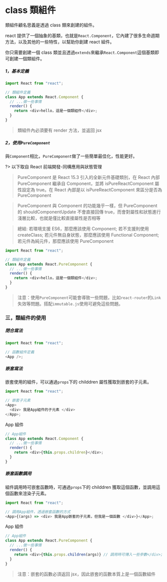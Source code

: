 # class 類組件

類組件顧名思義是透過 class 類來創建的組件。

react 提供了一個抽象的基類，也就是`React.Component`，它內建了很多生命週期方法，以及其他的一些特性，以幫助你創建 react 組件。

你只需要創建一個 class 類並且透過`extends`來繼承`React.Component`這個基類即可創建一個類組件。

##### 1，基本定義

```js
import React from "react";

// 類組件定義
class App extends React.Component {
  // ...做一些事情
  render() {
    return <div>hello，這是一個類組件</div>;
  }
}
```

> 類組件內必須要有 render 方法，並返回 jsx

##### 2，使用`PureComponent`

與`Component`相比，`PureComponent`做了一些簡單最佳化，性能更好。

?> 以下取自 React 前端開發-同構應用與狀態管理

> PureComponent 是 React 15.3 引入的全新元件基礎類別，在 React 內部 PureComponent 繼承自 Component，並將 isPureReactComponent 屬性設定為 true。在 React 內部是以 isPureReactComponent 
來區分是否為 PureComponent

> PureComponent 與 Component 的功能幾乎一樣，但 PureComponent 的 shouldComponentUpdate 不會直接回傳 true，而會對屬性和狀態進行淺層比較，也就是僅比較直接屬性是否相等

> 總結: 若環境支援 ES6，那麼應該使用 Component; 若不支援則使用 createClass; 若元件無自身狀態，那麼應該使用 Functional Component; 若元件為純元件，那麼應該使用 PureComponent
```js
import React from "react";

// 類組件定義
class App extends React.PureComponent {
  // ...做一些事情
  render() {
    return <div>hello，這是一個類組件</div>;
  }
}
```

> 注意：使用`PureComponent`可能會導致一些問題，比如`react-router`的`Link`失效等問題。搭配`immutable.js`使用可避免這些問題。

### 三，類組件的使用

##### 閉合寫法

```js
import React from "react";

// 函數組件定義
<App />;
```

##### 嵌套寫法

嵌套使用的組件，可以通過`props`下的 childdren 屬性獲取到嵌套的子元素。

```js
import React from "react";

// 嵌套子元素
<App>
  <div> 我是App組件的子元素 </div>
</App>;
```

App 組件

```js
// App組件
class App extends React.Component {
  // ...做一些事情
  render() {
    return <div>{this.props.children}</div>;
  }
}
```

##### 嵌套函數調用

組件調用時可嵌套函數時，可通過`props`下的 childdren 獲取這個函數，並調用這個函數來渲染子元素。

```js
import React from "react";

// 調用App組件，透過嵌套函數的方式
<App>{(args) => <div> 我是App嵌套的子元素，但我是一個函數 </div>}</App>;
```

App 組件

```js
// App組件
class App extends React.PureComponent {
  // ...做一些事情
  render() {
    return <div>{this.props.children(args)} // 調用時可傳入一些參數</div>;
  }
}
```

> 注意：嵌套的函數必須返回 jsx，因此嵌套的函數本質上是一個函數組件
